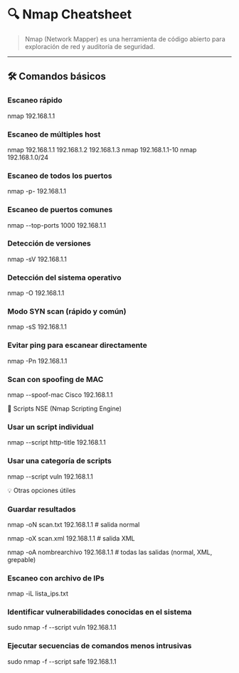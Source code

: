 # 🔍 Nmap Cheatsheet

> Nmap (Network Mapper) es una herramienta de código abierto para exploración de red y auditoría de seguridad.

---

## 🛠️ Comandos básicos

### Escaneo rápido

nmap 192.168.1.1

### Escaneo de múltiples host

nmap 192.168.1.1 192.168.1.2 192.168.1.3
nmap 192.168.1.1-10
nmap 192.168.1.0/24

### Escaneo de todos los puertos

nmap -p- 192.168.1.1

### Escaneo de puertos comunes

nmap --top-ports 1000 192.168.1.1

### Detección de versiones

nmap -sV 192.168.1.1

### Detección del sistema operativo

nmap -O 192.168.1.1

### Modo SYN scan (rápido y común)

nmap -sS 192.168.1.1

### Evitar ping para escanear directamente

nmap -Pn 192.168.1.1

### Scan con spoofing de MAC

nmap --spoof-mac Cisco 192.168.1.1

📜 Scripts NSE (Nmap Scripting Engine)

### Usar un script individual

nmap --script http-title 192.168.1.1

### Usar una categoría de scripts

nmap --script vuln 192.168.1.1

💡 Otras opciones útiles

### Guardar resultados

nmap -oN scan.txt 192.168.1.1         # salida normal

nmap -oX scan.xml 192.168.1.1         # salida XML

nmap -oA nombrearchivo 192.168.1.1    # todas las salidas (normal, XML, grepable)

### Escaneo con archivo de IPs

nmap -iL lista_ips.txt

### Identificar vulnerabilidades conocidas en el sistema

sudo nmap -f --script vuln 192.168.1.1

### Ejecutar secuencias de comandos menos intrusivas

sudo nmap -f --script safe 192.168.1.1



